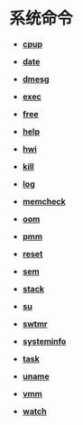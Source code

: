 # 系统命令<a name="ZH-CN_TOPIC_0000001179965831"></a>

-   **[cpup](kernel-small-debug-shell-cmd-cpup.md)**  

-   **[date](kernel-small-debug-shell-cmd-date.md)**  

-   **[dmesg](kernel-small-debug-shell-cmd-dmesg.md)**  

-   **[exec](kernel-small-debug-shell-cmd-exec.md)**  

-   **[free](kernel-small-debug-shell-cmd-free.md)**  

-   **[help](kernel-small-debug-shell-cmd-help.md)**  

-   **[hwi](kernel-small-debug-shell-cmd-hwi.md)**  

-   **[kill](kernel-small-debug-shell-cmd-kill.md)**  

-   **[log](kernel-small-debug-shell-cmd-log.md)**  

-   **[memcheck](kernel-small-debug-shell-cmd-mem.md)**  

-   **[oom](kernel-small-debug-shell-cmd-oom.md)**  

-   **[pmm](kernel-small-debug-shell-cmd-pmm.md)**  

-   **[reset](kernel-small-debug-shell-cmd-reset.md)**  

-   **[sem](kernel-small-debug-shell-cmd-sem.md)**  

-   **[stack](kernel-small-debug-shell-cmd-stack.md)**  

-   **[su](kernel-small-debug-shell-cmd-su.md)**  

-   **[swtmr](kernel-small-debug-shell-cmd-swtmr.md)**  

-   **[systeminfo](kernel-small-debug-shell-cmd-sysinfo.md)**  

-   **[task](kernel-small-debug-shell-cmd-task.md)**  

-   **[uname](kernel-small-debug-shell-cmd-uname.md)**  

-   **[vmm](kernel-small-debug-shell-cmd-vmm.md)**  

-   **[watch](kernel-small-debug-shell-cmd-watch.md)**  


